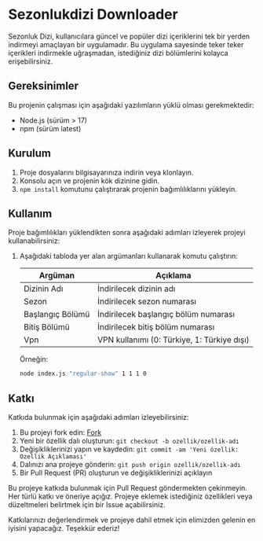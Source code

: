 # Sezonlukdizi Downloader

Sezonluk Dizi, kullanıcılara güncel ve popüler dizi içeriklerini tek bir yerden indirmeyi amaçlayan bir uygulamadır. Bu uygulama sayesinde teker teker içerikleri indirmekle uğraşmadan, istediğiniz dizi bölümlerini kolayca erişebilirsiniz.

## Gereksinimler

Bu projenin çalışması için aşağıdaki yazılımların yüklü olması gerekmektedir:

- Node.js (sürüm > 17)
- npm (sürüm latest)

## Kurulum

1. Proje dosyalarını bilgisayarınıza indirin veya klonlayın.
2. Konsolu açın ve projenin kök dizinine gidin.
3. `npm install` komutunu çalıştırarak projenin bağımlılıklarını yükleyin.

## Kullanım

Proje bağımlılıkları yüklendikten sonra aşağıdaki adımları izleyerek projeyi kullanabilirsiniz:

1. Aşağıdaki tabloda yer alan argümanları kullanarak komutu çalıştırın:

   | Argüman         | Açıklama                              |
   | --------------- | ------------------------------------- |
   | Dizinin Adı     | İndirilecek dizinin adı                |
   | Sezon           | İndirilecek sezon numarası             |
   | Başlangıç Bölümü | İndirilecek başlangıç bölüm numarası   |
   | Bitiş Bölümü    | İndirilecek bitiş bölüm numarası       |
   | Vpn             | VPN kullanımı (0: Türkiye, 1: Türkiye dışı) |

   Örneğin:
   ```bash
   node index.js "regular-show" 1 1 1 0

## Katkı

Katkıda bulunmak için aşağıdaki adımları izleyebilirsiniz:

1. Bu projeyi fork edin: [Fork](https://github.com/AdemErsln/sezonlukdizi-downloader/fork)
2. Yeni bir özellik dalı oluşturun: `git checkout -b ozellik/ozellik-adı`
3. Değişikliklerinizi yapın ve kaydedin: `git commit -am 'Yeni özellik: Ozellik Açıklaması'`
4. Dalınızı ana projeye gönderin: `git push origin ozellik/ozellik-adı`
5. Bir Pull Request (PR) oluşturun ve değişikliklerinizi açıklayın

Bu projeye katkıda bulunmak için Pull Request göndermekten çekinmeyin. Her türlü katkı ve öneriye açığız. Projeye eklemek istediğiniz özellikleri veya düzeltmeleri belirtmek için bir Issue açabilirsiniz.

Katkılarınızı değerlendirmek ve projeye dahil etmek için elimizden gelenin en iyisini yapacağız. Teşekkür ederiz!
